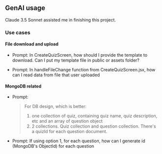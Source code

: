 ## GenAI usage

Claude 3.5 Sonnet assisted me in finishing this project.

### Use cases

#### File download and upload

- Prompt: In CreateQuizScreen, how should I provide the template to download. Can I put my template file in public or assets folder?

- Prompt:
  In handleFileChange function from CreateQuizScreen.jsx, how can I read data from file that user uploaded

#### MongoDB related

- Prompt:

  > For DB design, which is better:
  >
  > 1.  one collection of quiz, containing quiz name, quiz description, etc and an array of question object
  > 2.  2 collections. Quiz collection and question collection. There's a quizId for each question document.

- Prompt:
  If using option 1, for each question, how can I generate id (MongoDB's ObjectId) for each question
